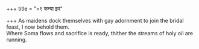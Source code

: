 +++
title = "०९ कन्या इव"

+++
As maidens dock themselves with gay adornment to join the bridal feast, I now behold them.  
     Where Soma flows and sacrifice is ready, thither the streams of holy oil are running.
